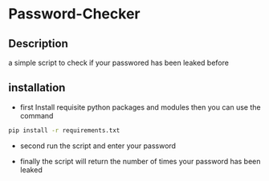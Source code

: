 # Password-Checker

## Description

a simple script to check if your passwored has been leaked before

## installation

- first Install requisite python packages and modules then you can use the command

```bash
pip install -r requirements.txt
```

- second run the script and enter your password

- finally the script will return the number of times your password has been leaked

